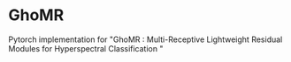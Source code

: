 # GhoMR
Pytorch implementation for "GhoMR : Multi-Receptive Lightweight Residual Modules for Hyperspectral Classification "
